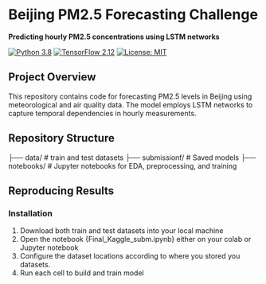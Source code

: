 # Beijing PM2.5 Forecasting Challenge  
**Predicting hourly PM2.5 concentrations using LSTM networks**  

[![Python 3.8](https://img.shields.io/badge/Python-3.8-blue.svg)](https://www.python.org/)
[![TensorFlow 2.12](https://img.shields.io/badge/TensorFlow-2.12-orange.svg)](https://www.tensorflow.org/)
[![License: MIT](https://img.shields.io/badge/License-MIT-green.svg)](https://opensource.org/licenses/MIT)

## Project Overview  
This repository contains code for forecasting PM2.5 levels in Beijing using meteorological and air quality data. The model employs LSTM networks to capture temporal dependencies in hourly measurements.  

## Repository Structure  
├── data/ # train and test datasets
├── submissionf/ # Saved models
├── notebooks/ # Jupyter notebooks for EDA, preprocessing, and training


## Reproducing Results  
### Installation  
1. Download both train and test datasets into your local machine
2. Open the notebook {Final_Kaggle_subm.ipynb} either on your colab or Jupyter notebook
3. Configure the dataset locations according to where you stored you datasets.
4. Run each cell to build and train model
